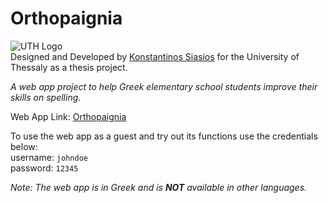 # Orthopaignia
![UTH Logo](https://www.uth.gr/sites/default/files/inline-images/UTH_Logo_30years_GR2.png)  
Designed and Developed by [Konstantinos Siasios](https://github.com/kSiasios) for the University of Thessaly as a thesis project.

*A web app project to help Greek elementary school students improve their skills on spelling.*

Web App Link: [Orthopaignia](https://orthopaignia.loopokrator.com/)

To use the web app as a guest and try out its functions use the credentials below:  
username: `johndoe`  
password: `12345`

*Note: The web app is in Greek and is **NOT** available in other languages.*
